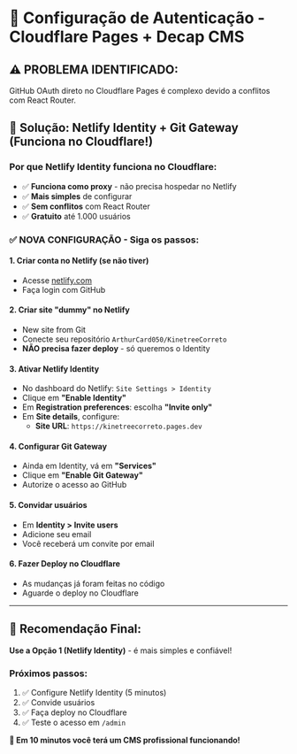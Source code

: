 # 🔐 Configuração de Autenticação - Cloudflare Pages + Decap CMS

## ⚠️ PROBLEMA IDENTIFICADO:
GitHub OAuth direto no Cloudflare Pages é complexo devido a conflitos com React Router.

## 🎯 Solução: Netlify Identity + Git Gateway (Funciona no Cloudflare!)

### **Por que Netlify Identity funciona no Cloudflare:**
- ✅ **Funciona como proxy** - não precisa hospedar no Netlify
- ✅ **Mais simples** de configurar
- ✅ **Sem conflitos** com React Router
- ✅ **Gratuito** até 1.000 usuários

### **✅ NOVA CONFIGURAÇÃO - Siga os passos:**

#### 1. **Criar conta no Netlify (se não tiver)**
- Acesse [netlify.com](https://netlify.com)
- Faça login com GitHub

#### 2. **Criar site "dummy" no Netlify**
- New site from Git
- Conecte seu repositório `ArthurCard050/KinetreeCorreto`
- **NÃO precisa fazer deploy** - só queremos o Identity

#### 3. **Ativar Netlify Identity**
- No dashboard do Netlify: `Site Settings > Identity`
- Clique em **"Enable Identity"**
- Em **Registration preferences**: escolha **"Invite only"**
- Em **Site details**, configure:
  - **Site URL**: `https://kinetreecorreto.pages.dev`

#### 4. **Configurar Git Gateway**
- Ainda em Identity, vá em **"Services"**
- Clique em **"Enable Git Gateway"**
- Autorize o acesso ao GitHub

#### 5. **Convidar usuários**
- Em **Identity > Invite users**
- Adicione seu email
- Você receberá um convite por email

#### 6. **Fazer Deploy no Cloudflare**
- As mudanças já foram feitas no código
- Aguarde o deploy no Cloudflare

---

## 🎯 **Recomendação Final:**

**Use a Opção 1 (Netlify Identity)** - é mais simples e confiável!

### **Próximos passos:**
1. ✅ Configure Netlify Identity (5 minutos)
2. ✅ Convide usuários
3. ✅ Faça deploy no Cloudflare
4. ✅ Teste o acesso em `/admin`

**🎉 Em 10 minutos você terá um CMS profissional funcionando!**